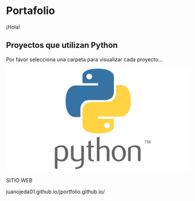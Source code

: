 # Portafolio

¡Hola!

## Proyectos que utilizan Python 
Por favor selecciona una carpeta para visualizar cada proyecto...


![Logo python](01.png)


SITIO WEB

juanojeda01.github.io/jportfolio.github.io/



